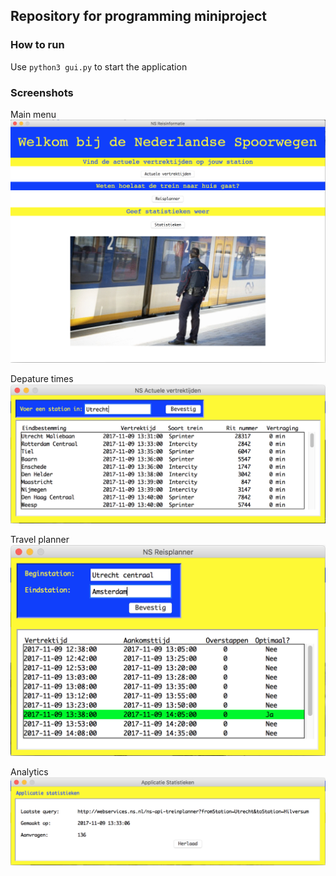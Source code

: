 ## Repository for programming miniproject

### How to run
Use `python3 gui.py` to start the application

### Screenshots

Main menu
![Main menu](https://github.com/56KbModem/miniproject-ns/blob/gui-branch/src/img/hoofd_pagina.png?raw=true)

Depature times
![Depatures](https://github.com/56KbModem/miniproject-ns/blob/gui-branch/src/img/vertrektijden.png?raw=true)

Travel planner
![Travel planner](https://github.com/56KbModem/miniproject-ns/blob/gui-branch/src/img/reisplanner.png?raw=true)

Analytics
![Analytics](https://github.com/56KbModem/miniproject-ns/blob/gui-branch/src/img/statistieken.png?raw=true)
